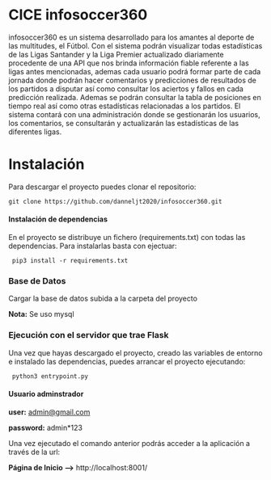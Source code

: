 # CICE infosoccer360

infosoccer360 es un sistema desarrollado para los amantes al deporte de las multitudes,
el Fútbol. Con el sistema podrán visualizar todas estadísticas de las Ligas Santander y la
Liga Premier actualizado diariamente procedente de una API que nos brinda información
fiable referente a las ligas antes mencionadas, ademas cada usuario podrá formar parte
de cada jornada donde podrán hacer comentarios y predicciones de resultados de los
partidos a disputar así como consultar los aciertos y fallos en cada predicción realizada.
Ademas se podrán consultar la tabla de posiciones en tiempo real así como otras
estadísticas relacionadas a los partidos. El sistema contará con una administración donde
se gestionarán los usuarios, los comentarios, se consultarán y actualizarán las
estadísticas de las diferentes ligas.

# Instalación

Para descargar el proyecto puedes clonar el repositorio:

    git clone https://github.com/danneljt2020/infosoccer360.git

#### Instalación de dependencias
En el proyecto se distribuye un fichero (requirements.txt) con todas las dependencias. Para instalarlas
basta con ejectuar:

     pip3 install -r requirements.txt

### Base de Datos
Cargar la base de datos subida a la carpeta del proyecto

**Nota:** Se uso mysql


### Ejecución con el servidor que trae Flask

Una vez que hayas descargado el proyecto, creado las variables de entorno e instalado las dependencias,
puedes arrancar el proyecto ejecutando:

     python3 entrypoint.py
 
#### Usuario adminstrador
 
**user:**      admin@gmail.com

**password:**  admin*123

     
Una vez ejecutado el comando anterior podrás acceder a la aplicación a través de la url:
     
**Página de Inicio -->**  http://localhost:8001/       

    


